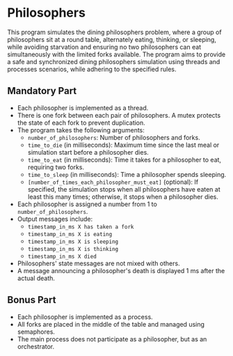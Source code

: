 # Philosophers

This program simulates the dining philosophers problem, where a group of philosophers sit at a round table, alternately eating, thinking, or sleeping, while avoiding starvation and ensuring no two philosophers can eat simultaneously with the limited forks available. 
The program aims to provide a safe and synchronized dining philosophers simulation using threads and processes scenarios, while adhering to the specified rules.

## Mandatory Part

- Each philosopher is implemented as a thread.
- There is one fork between each pair of philosophers. A mutex protects the state of each fork to prevent duplication.
- The program takes the following arguments:
  - `number_of_philosophers`: Number of philosophers and forks.
  - `time_to_die` (in milliseconds): Maximum time since the last meal or simulation start before a philosopher dies.
  - `time_to_eat` (in milliseconds): Time it takes for a philosopher to eat, requiring two forks.
  - `time_to_sleep` (in milliseconds): Time a philosopher spends sleeping.
  - `[number_of_times_each_philosopher_must_eat]` (optional): If specified, the simulation stops when all philosophers have eaten at least this many times; otherwise, it stops when a philosopher dies.
- Each philosopher is assigned a number from 1 to `number_of_philosophers`.
- Output messages include:
  - `timestamp_in_ms X has taken a fork`
  - `timestamp_in_ms X is eating`
  - `timestamp_in_ms X is sleeping`
  - `timestamp_in_ms X is thinking`
  - `timestamp_in_ms X died`
- Philosophers' state messages are not mixed with others.
- A message announcing a philosopher's death is displayed 1 ms after the actual death.

## Bonus Part

- Each philosopher is implemented as a process.
- All forks are placed in the middle of the table and managed using semaphores.
- The main process does not participate as a philosopher, but as an orchestrator.


